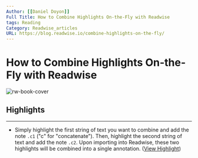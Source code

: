```yaml
---
Author: [[Daniel Doyon]]
Full Title: How to Combine Highlights On-the-Fly with Readwise
tags: Reading
Category: Readwise_articles
URL: https://blog.readwise.io/combine-highlights-on-the-fly/
---
```

# How to Combine Highlights On-the-Fly with Readwise

![rw-book-cover](https://s3.amazonaws.com/readwiseio/2018/06/concatenate-cover-1.gif)

## Highlights
---
- Simply highlight the first string of text you want to combine and add the note `.c1` ("c" for "concatenate"). Then, highlight the second string of text and add the note `.c2`. Upon importing into Readwise, these two highlights will be combined into a single annotation. ([View Highlight](https://read.readwise.io/read/01h3yvadf0gga6ykddwzf820w9))

